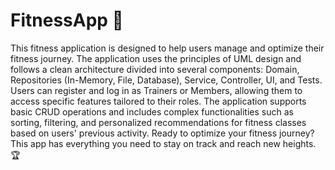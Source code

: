 # FitnessApp 💪
This fitness application is designed to help users manage and optimize their fitness journey. The application uses the principles of UML design and follows a clean architecture divided into several components: Domain, Repositories (In-Memory, File, Database), Service, Controller, UI, and Tests. Users can register and log in as Trainers or Members, allowing them to access specific features tailored to their roles. The application supports basic CRUD operations and includes complex functionalities such as sorting, filtering, and personalized recommendations for fitness classes based on users' previous activity. Ready to optimize your fitness journey? This app has everything you need to stay on track and reach new heights. 🏆
